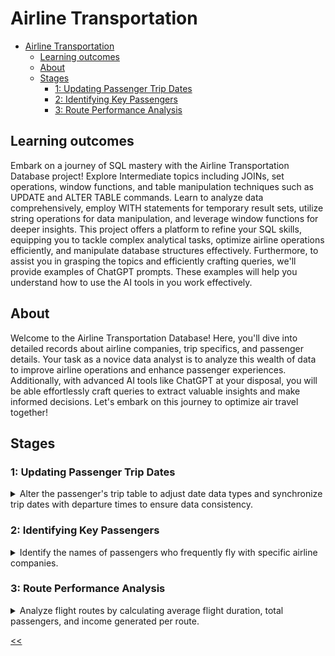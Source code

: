 # Airline Transportation

- [Airline Transportation](#airline-transportation)
  - [Learning outcomes](#learning-outcomes)
  - [About](#about)
  - [Stages](#stages)
    - [1: Updating Passenger Trip Dates](#1-updating-passenger-trip-dates)
    - [2: Identifying Key Passengers](#2-identifying-key-passengers)
    - [3: Route Performance Analysis](#3-route-performance-analysis)

## Learning outcomes
Embark on a journey of SQL mastery with the Airline Transportation Database project! Explore Intermediate topics including JOINs, set operations, window functions, and table manipulation techniques such as UPDATE and ALTER TABLE commands. Learn to analyze data comprehensively, employ WITH statements for temporary result sets, utilize string operations for data manipulation, and leverage window functions for deeper insights. This project offers a platform to refine your SQL skills, equipping you to tackle complex analytical tasks, optimize airline operations efficiently, and manipulate database structures effectively. Furthermore, to assist you in grasping the topics and efficiently crafting queries, we'll provide examples of ChatGPT prompts. These examples will help you understand how to use the AI tools in you work effectively.

## About
Welcome to the Airline Transportation Database! Here, you'll dive into detailed records about airline companies, trip specifics, and passenger details. Your task as a novice data analyst is to analyze this wealth of data to improve airline operations and enhance passenger experiences. Additionally, with advanced AI tools like ChatGPT at your disposal, you will be able effortlessly craft queries to extract valuable insights and make informed decisions. Let's embark on this journey to optimize air travel together!

## Stages
### 1: Updating Passenger Trip Dates 
<details>
<summary>Alter the passenger's trip table to adjust date data types and synchronize trip dates with departure times to ensure data consistency.</summary>

#### 1.1 Description
As a new data analyst, you're just getting started with the air transportation database. This stage helps you clean up dates and match trip dates with departure times, making the data neat and ready for analysis as you move forward.

#### 1.2 Objectives
- ALTER TABLE the `Pass_in_trip` to change the data type of the `trip_date` column from `DATETIME` to `DATE` for consistency.

- Then, `UPDATE` the `trip_date` in `Pass_in_trip` to adapt it to the new datatype, meaning that you need to change all column values from `DATETIME`("'2024-02-23 00:00:00'") to only `DATE`("2024-02-23").

- Verify the changes by selecting all columns from the updated rows in updated the `Pass_in_trip` table.

- Making multiple queries is allowed.

##### ChatGPT prompts that help to write the query
- How would you modify the data type of a column in a database table to ensure consistency? Consider the scenario where you need to change the data type of a column from one type to another for better alignment across the database.

- Now, assuming you've altered the structure of a database table, how would you use the UPDATE function to modify specific column values, ensuring they align with the new data type?

- After making structural changes to a database table and updating specific column values, how would you verify that the changes were applied correctly? Consider the approach to select and examine the affected rows to ensure the integrity of the data

Take a look at the following database structure:

![database structure](./db.png)

##### Explanation of the database:
The *`Airline Transportation Database`* encompasses four main tables: `Airline_Company,` `Trip,` `Passenger,` and `Pass_in_trip`. It facilitates the management of airline operations, storing critical information about airline companies, flights, passengers, and trip details.

In-depth details of each table are as follows:

`Airline_company`**: Serves as a repository for airline company information, providing a unique identifier for each company along with their respective names.
- `ID_comp`: Primary key representing the unique identifier for each airline company.
- `company_name`: Stores the name of the airline company, enabling identification and association with flight operations.

`Trip`**: Contains detailed information about each flight trip.
- `trip_no`: Primary key serving as a unique identifier for each flight trip.
- `ID_comp`: Foreign key referencing the `ID_comp` in the `Airline_Company` table, establishing a relationship between flights and airline companies.
- `plane_type`: Records the type of aircraft used for the flight.
- `town_from`: Indicates the departure city of the flight.
- `town_to`: Specifies the arrival city of the flight.
- `time_out`: Stores the departure time of the flight.
- `time_in`: Records the arrival time of the flight.

`Passenger`**: Maintains records of individual passengers.
- `ID_psg`: Primary key representing the unique identifier for each passenger.
- `passenger_name`: Stores the name of the passenger, facilitating passenger identification and management.

`Pass_in_trip`**: Serves as a bridge between passengers and trip details.
- `trip_no`: Foreign key referencing the `trip_no` in the Trip table, establishing a relationship between passengers and flights.
- `trip_date`: Records the date of the trip, allowing for chronological organization of passenger-trip associations.
- `ID_psg`: Foreign key referencing the `ID_psg` in the Passenger table, associating passengers with specific trips.
- `seat_number`: Indicates the seat number occupied by the passenger during the trip, providing seating information for passenger tracking and flight organization.

Additional information and rules to consider:
- flights operate daily, and the flight duration of any flight is less than a day; `town_from` <> `town_to`.
- time and date in the `time_out` and `time_in` are taken into account relative to one-time zone.
- `time_out` and `time_in` times are indicated accurate to the minute.
- `passenger_namemay` have namesakes (same name field values).
- the `seat_number` in the cabin is a number with a letter; the number determines the number of the row in the range from 01 to 99, and the letter (a – d) – the place in the row from left to right in alphabetical order.

** *Table names are case-sensitive*.

Click on the [link](https://cogniterra.org/media/attachments/lesson/38148/Database.sql) to download the SQL query for creating the database.

#### 1.3 Examples
*Pass_in_trip Table Example*:

trip_no|trip_date|ID_psg|seat_number
:-:|:-:|:-:|:-:
1|2024-02-23 00:00:00|1|01A
1|2024-02-23 00:00:00|2|21B
2|2024-02-24 00:00:00|1|30D
2|2024-02-24 00:00:00|2|05C
2|2024-02-24 00:00:00|3|86A

From the data presented in the table above, it can be seen that the datatype of the `trip_date` is the `DATETIME` for example '2024-02-23 00:00:00'. The task is to change the `DATETIME` datatype of the column to the `DATE` datatype and then correspondingly the values of this column change from *`DATETIME`*:*2024-02-23 00:00:00* to *`DATE`*:*2024-02-23*.

The final query output after selecting changed rows with all columns from the `Pass_in_trip` table looks like this:

trip_no|trip_date|ID_psg|seat_number
:-:|:-:|:-:|:-:
1|2024-02-23|1|01A
1|2024-02-23|2|21B
2|2024-02-24|1|30D
2|2024-02-24|2|05C
2|2024-02-24|3|86A

From the output above, it can be seen that all columns from updated rows were selected.

##### Query template:
```sql
ALTER TABLE Pass_in_trip ...;

UPDATE Pass_in_trip ...;

SELECT * ...;
```
[solution](./s01.sql)

</details>

### 2: Identifying Key Passengers
<details>
<summary>Identify the names of passengers who frequently fly with specific airline companies.</summary>

#### 2.1 Description
In this stage as a data analyst, your task is to identify passengers who frequently fly with specific airline companies. By analyzing database records, you'll pinpoint passengers who have flown multiple times with particular airlines. This insight aids airlines in tailoring services to meet the needs of loyal customers.

#### 2.2 Objectives
- Combine passenger flight data from the `Passenger`, `Pass_in_trip`, `Trip`, and `Airline_company` tables to create an overview of frequent flyers with specific airlines.
- Output the `passenger_name`, `COUNT` of the passenger's number of flights on a specific airline company as `num_flights`, and airline `company_name`.
- To be listed as a frequent flyer the `num_flights` must be at least more than 1.
- Utilize the `JOIN` function effectively to combine multiple tables accurately.
- Use the `GROUP BY` function to combine according to the `passneger_name` and `company_name`
- The column order is essential.

##### ChatGPT promts that help to write the query
- Consider a scenario where you need to analyze flight data to identify frequent flyers with specific airlines. How would you effectively merge data from multiple sources using SQL JOINs to gather all the necessary information for analysis?
- Once you've combined the relevant data, how would you use SQL aggregation functions to calculate the number of flights each individual has taken with a particular airline? Think about how you would organize the data to facilitate this calculation.
- To identify frequent flyers accurately, you'll need to filter the results based on certain conditions. How would you utilize SQL clauses to ensure that only individuals who meet the criteria for being frequent flyers are included in the final analysis?

#### 2.3 Examples
*Airline_company Table Example*:
ID_comp|company_name
-|-
1|Delta Airlines
2|American Airlines

*Passenger Table Example*:
ID_psg|passenger_name
-|-
1|John Smith
2|Mary Johnson
3|James Williams

*Trip Table Example*:
trip_no|ID_comp|plane_type|town_from|town_to|time_out|time_in
-|-|-|-|-|-|-
1|1|Boeing 737|Chicago|Miami|2024-02-23 08:00:00|2024-02-23 18:45:00
2|2|Airbus A320|New York|Boston|2024-02-24 23:00:00|2024-02-25 08:00:00

*Pass_in_trip Table Example*:
trip_no|trip_date|ID_psg|seat_number
-|-|-|-
1|2024-02-23 00:00:00|1|01A
1|2024-02-23 00:00:00|1|21B
2|2024-02-24 00:00:00|2|30D
2|2024-02-24 00:00:00|2|05C
2|2024-02-24 00:00:00|3|86A

From the data presented in the table above, it is evident that `passenger_name`: **John Smith** with the `ID_psg`: **1** exists in the `Pass_in_trip` table 2 times. In both cases it aligned to the `trip_no`: **1**, consequently that `trip_no` in the Trip table aligned to the `ID_comp`: **1** which has the `company_name`: **Delta Airlines** in the `Airline_company` table.

The output table, after identifying the `passenger_name` having `num_flights` at least 1 on the specific airline companies :

MySQL Query Output

passenger_name|num_flights|company_name
-|-|-
John Smith|2|Delta Airlines
Mary Johnson|2|American Airlines

*From the output above, it can be seen that the order of the columns is* `passenger_name` -> `num_flights` -> `company_name`

##### Query template:
```sql
SELECT
   p.passenger_name, ...;
```

[solution](./s02.sql)

</details>

### 3: Route Performance Analysis
<details>
<summary>Analyze flight routes by calculating average flight duration, total passengers, and income generated per route.</summary>

#### 3.1 Description
In this stage, as a novice data analyst, you need to examine the efficiency of flight routes by computing key metrics such as average flight duration, total passengers served, and income generated per route. This stage focuses on synthesizing data from various sources to derive insights into route profitability and passenger demand, helping optimize airline operations and resource allocation.

#### 3.2 Objectives
- Identify the unique routes by `CONCAT` the `town_from` and `town_to` from the `Trip` table, naming it `route`.
- Calculate the average flight duration in **minutes** for each route, where there may be multiple identical routes with different flight durations. This average is denoted as `avg_flight_duration`.
- `COUNT` the total number of passengers who flew on each route, designated as `total_passengers`.
- Calculate the `SUM` income generated for each route, considering each second of flight as worth **1 cent**, termed `total_income`. The final answer of `total_income` must be in **dollars**.
- Utilize the `JOIN` function to combine multiple tables correctly.
- `ORDER BY` the final result by `total_income` in descending order.
- The column order is essential.

##### ChatGPT promts that help to write the query
- Consider a scenario where you need to analyze data to identify unique routes. How would you approach formulating an SQL query to accomplish this task?
- Now, imagine you've identified the unique routes. How would you proceed to calculate the average flight durations for each route using SQL?
- After determining the average flight durations, how would you go about counting the total number of passengers for each route in the dataset?
- Finally, consider the task of computing the total income generated for each route. How would you formulate an SQL query to achieve this, taking into account factors such as flight duration and passenger counts?

#### 3.3 Examples
*Trip Table Example*:
trip_no|ID_comp|plane_type|town_from|town_to|time_out|time_in
:-:|:-:|:-:|:-:|:-:|:-:|:-:
1|1|Boeing 737|Chicago|Miami|2024-02-23 08:00:00|2024-02-23 18:45:00
2|2|Airbus A320|New York|Boston|2024-02-24 23:00:00|2024-02-25 08:00:00

*Pass_in_trip Table Example*:
trip_no|trip_date|ID_psg|seat_number
:-:|:-:|:-:|:-:
1|2024-02-23 00:00:00|1|01A
1|2024-02-23 00:00:00|1|21B
2|2024-02-24 00:00:00|2|30D
2|2024-02-24 00:00:00|2|05C
2|2024-02-24 00:00:00|3|86A

From the tables, we can observe a `route` from *`town_from`*: ***Chicago*** to *`town_to`*: ***Miami*** with a *`trip_no`*: ***1***. This `route` has two occurrences in the `Trip` table, indicating a *`total_passengers`*: ***2*** .

The `avg_flight_duration` for this route is calculated by subtracting the `time_out` from the `time_in`, resulting in 10 hours and 45 minutes or **645** minutes. The `total_income` for this route is computed by multiplying the `avg_flight_duration` (converted to seconds) by the `total_passengers` and $0.01 per second, yielding **$774**.

Finally, the output table presents each `route`, its corresponding `avg_flight_duration`, `total_passengers`, and `total_income`, ordered by `total_income` in descending order:

MySQL Query Output

route|avg_flight_duration|total_passengers|total_income
:-:|:-:|:-:|:-:
New York-Boston|540|3|972
Chicago-Miami|645|2|774

*From the output above, it can be seen that the order of the columns is `route` -> `avg_flight_duration` -> `total_passengers` -> `total_income`*

##### Query template:
```sql
SELECT 
    CONCAT(... '-' ...) AS route, ...;
```

[solution](./s00.sql)

</details>

[<<](../../../README.md)
<!--
:%s/\(Sample \(Input\|Output\) \d:\)\n\(.*\)/```\r\r**\1**\r```\3/gc
### 0:
<details>
<summary></summary>

#### 0.1 Description

#### 0.2 Objectives

##### ChatGPT promts that help to write the query

#### 0.3 Examples

[solution](./s00.sql)

</details>

-->

